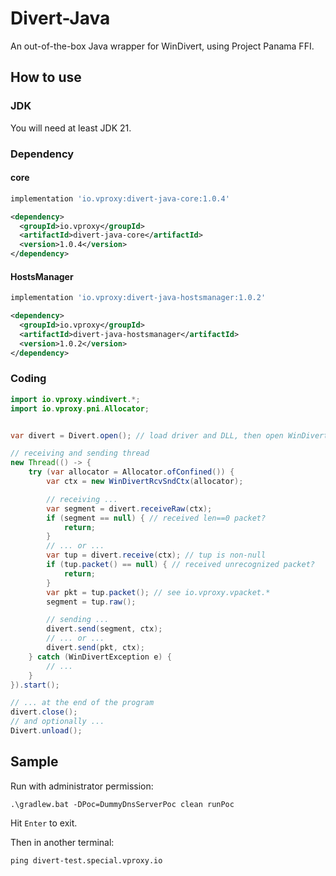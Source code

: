 # Divert-Java

An out-of-the-box Java wrapper for WinDivert, using Project Panama FFI.

## How to use

### JDK

You will need at least JDK 21.

### Dependency

#### core

```groovy
implementation 'io.vproxy:divert-java-core:1.0.4'
```

```xml
<dependency>
  <groupId>io.vproxy</groupId>
  <artifactId>divert-java-core</artifactId>
  <version>1.0.4</version>
</dependency>
```

#### HostsManager

```groovy
implementation 'io.vproxy:divert-java-hostsmanager:1.0.2'
```

```xml
<dependency>
  <groupId>io.vproxy</groupId>
  <artifactId>divert-java-hostsmanager</artifactId>
  <version>1.0.2</version>
</dependency>
```

### Coding

```java
import io.vproxy.windivert.*;
import io.vproxy.pni.Allocator;


var divert = Divert.open(); // load driver and DLL, then open WinDivert handle

// receiving and sending thread
new Thread(() -> {
    try (var allocator = Allocator.ofConfined()) {
        var ctx = new WinDivertRcvSndCtx(allocator);

        // receiving ...
        var segment = divert.receiveRaw(ctx);
        if (segment == null) { // received len==0 packet?
            return;
        }
        // ... or ...
        var tup = divert.receive(ctx); // tup is non-null
        if (tup.packet() == null) { // received unrecognized packet?
            return;
        }
        var pkt = tup.packet(); // see io.vproxy.vpacket.*
        segment = tup.raw();

        // sending ...
        divert.send(segment, ctx);
        // ... or ...
        divert.send(pkt, ctx);
    } catch (WinDivertException e) {
        // ...
    }
}).start();

// ... at the end of the program
divert.close();
// and optionally ...
Divert.unload();
```

## Sample

Run with administrator permission:

```
.\gradlew.bat -DPoc=DummyDnsServerPoc clean runPoc
```

Hit `Enter` to exit.

Then in another terminal:

```
ping divert-test.special.vproxy.io
```
